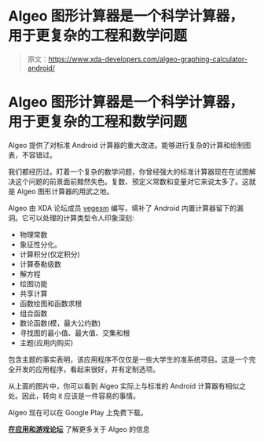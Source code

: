 # Algeo 图形计算器是一个科学计算器，用于更复杂的工程和数学问题

> 原文：<https://www.xda-developers.com/algeo-graphing-calculator-android/>

# Algeo 图形计算器是一个科学计算器，用于更复杂的工程和数学问题

Algeo 提供了对标准 Android 计算器的重大改进。能够进行复杂的计算和绘制图表，不容错过。

我们都经历过。盯着一个复杂的数学问题，你曾经强大的标准计算器现在在试图解决这个问题的前景面前黯然失色。复数、预定义常数和变量对它来说太多了。这就是 Algeo 图形计算器的用武之地。

Algeo 由 XDA 论坛成员 [vegesm](https://forum.xda-developers.com/member.php?u=10107756) 编写，填补了 Android 内置计算器留下的漏洞。它可以处理的计算类型令人印象深刻:

*   物理常数
*   象征性分化。
*   计算积分(仅定积分)
*   计算泰勒级数
*   解方程
*   绘图功能
*   共享计算
*   函数绘图和函数求根
*   组合函数
*   数论函数(模，最大公约数)
*   寻找图的最小值、最大值、交集和根
*   主题(应用内购买)

包含主题的事实表明，该应用程序不仅仅是一些大学生的准系统项目。这是一个完全开发的应用程序，看起来很好，并有定制选项。

从上面的图片中，你可以看到 Algeo 实际上与标准的 Android 计算器有相似之处。因此，转向 it 应该是一件容易的事情。

Algeo 现在可以在 Google Play 上免费下载。

**[在应用和游戏论坛](https://forum.xda-developers.com/android/apps-games/app-algeo-graphing-calculator-powerful-t3963736/)** 了解更多关于 Algeo 的信息